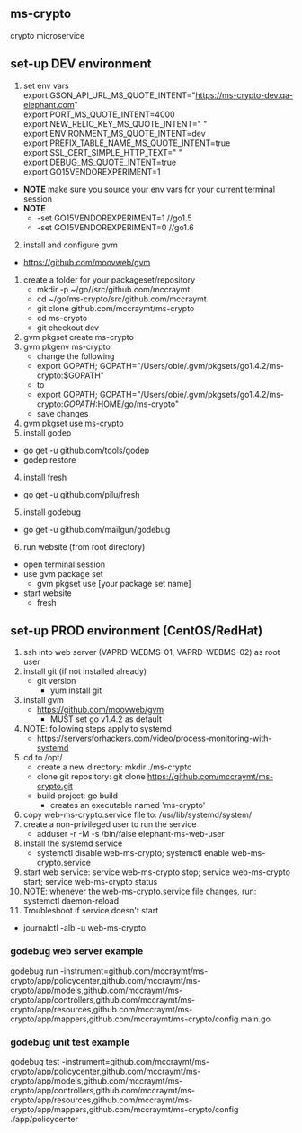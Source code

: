 ## ms-crypto
crypto microservice

## set-up DEV environment
1. set env vars  
  export GSON_API_URL_MS_QUOTE_INTENT="https://ms-crypto-dev.qa-elephant.com"  
  export PORT_MS_QUOTE_INTENT=4000  
  export NEW_RELIC_KEY_MS_QUOTE_INTENT=" "  
  export ENVIRONMENT_MS_QUOTE_INTENT=dev  
  export PREFIX_TABLE_NAME_MS_QUOTE_INTENT=true  
  export SSL_CERT_SIMPLE_HTTP_TEXT=" "  
  export DEBUG_MS_QUOTE_INTENT=true  
  export GO15VENDOREXPERIMENT=1
  * **NOTE** make sure you source your env vars for your current terminal session
  * **NOTE**
    * -set GO15VENDOREXPERIMENT=1 //go1.5
    * -set GO15VENDOREXPERIMENT=0 //go1.6
2. install and configure gvm
  * https://github.com/moovweb/gvm
  1. create a folder for your packageset/repository
     * mkdir -p ~/go//src/github.com/mccraymt
     * cd ~/go/ms-crypto/src/github.com/mccraymt
     * git clone github.com/mccraymt/ms-crypto
     * cd ms-crypto
     * git checkout dev
  2. gvm pkgset create ms-crypto
  3. gvm pkgenv ms-crypto
     * change the following
     * export GOPATH; GOPATH="/Users/obie/.gvm/pkgsets/go1.4.2/ms-crypto:$GOPATH"
     * to
     * export GOPATH; GOPATH="/Users/obie/.gvm/pkgsets/go1.4.2/ms-crypto:$GOPATH:$HOME/go/ms-crypto"
     * save changes
  4. gvm pkgset use ms-crypto
3. install godep
  * go get -u github.com/tools/godep
  * godep restore
4. install fresh
  * go get -u github.com/pilu/fresh
5. install godebug
  * go get -u github.com/mailgun/godebug
6. run website (from root directory)
  * open terminal session
  * use gvm package set
    * gvm pkgset use [your package set name]
  * start website
    * fresh

## set-up PROD environment (CentOS/RedHat)
1. ssh into web server (VAPRD-WEBMS-01, VAPRD-WEBMS-02) as root user
2. install git (if not installed already)
   * git version
     * yum install git
2. install gvm
   * https://github.com/moovweb/gvm
     * MUST set go v1.4.2 as default
3. NOTE: following steps apply to systemd
   * https://serversforhackers.com/video/process-monitoring-with-systemd
4. cd to /opt/
   * create a new directory: mkdir ./ms-crypto
   * clone git repository: git clone https://github.com/mccraymt/ms-crypto.git
   * build project: go build
     * creates an executable named 'ms-crypto'
5. copy web-ms-crypto.service file to: /usr/lib/systemd/system/
6. create a non-privileged user to run the service
   * adduser -r -M -s /bin/false elephant-ms-web-user
7. install the systemd service
   * systemctl disable web-ms-crypto; systemctl enable web-ms-crypto.service
8. start web service: service web-ms-crypto stop; service web-ms-crypto start; service web-ms-crypto status
9. NOTE: whenever the web-ms-crypto.service file changes, run: systemctl daemon-reload
10. Troubleshoot if service doesn't start
   * journalctl -alb -u web-ms-crypto 

### godebug web server example
godebug run -instrument=github.com/mccraymt/ms-crypto/app/policycenter,github.com/mccraymt/ms-crypto/app/models,github.com/mccraymt/ms-crypto/app/controllers,github.com/mccraymt/ms-crypto/app/resources,github.com/mccraymt/ms-crypto/app/mappers,github.com/mccraymt/ms-crypto/config main.go

### godebug unit test example
godebug test -instrument=github.com/mccraymt/ms-crypto/app/policycenter,github.com/mccraymt/ms-crypto/app/models,github.com/mccraymt/ms-crypto/app/controllers,github.com/mccraymt/ms-crypto/app/resources,github.com/mccraymt/ms-crypto/app/mappers,github.com/mccraymt/ms-crypto/config ./app/policycenter
